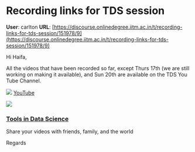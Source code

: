 # Recording links for TDS session

**User**: carlton
**URL**: [https://discourse.onlinedegree.iitm.ac.in/t/recording-links-for-tds-session/151978/9](https://discourse.onlinedegree.iitm.ac.in/t/recording-links-for-tds-session/151978/9)

Hi Haifa,

All the videos that have been recorded so far, except Thurs 17th (we are still working on making it available), and Sun 20th are available on the TDS You Tube Channel.

![](https://europe1.discourse-cdn.com/flex013/uploads/iitm/original/3X/7/8/787f350873bcbee1831609819492658d40bc98e8.png)
[YouTube](https://www.youtube.com/@se-lr5ff?si=sD3Hbq2DWhsgj1fN)

![](https://europe1.discourse-cdn.com/flex013/uploads/iitm/optimized/3X/0/a/0a73e2d11dc1f47390f3a8584564bc319d543298_2_500x500.jpeg)

### [Tools in Data Science](https://www.youtube.com/@se-lr5ff?si=sD3Hbq2DWhsgj1fN)

Share your videos with friends, family, and the world

Regards
